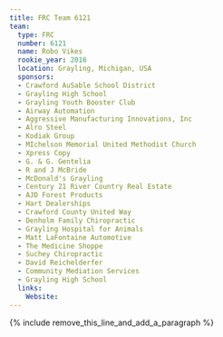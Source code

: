 ```yaml
---
title: FRC Team 6121
team:
  type: FRC
  number: 6121
  name: Robo Vikes
  rookie_year: 2016
  location: Grayling, Michigan, USA
  sponsors:
  - Crawford AuSable School District
  - Grayling High School
  - Grayling Youth Booster Club
  - Airway Automation
  - Aggressive Manufacturing Innovations, Inc
  - Alro Steel
  - Kodiak Group
  - MIchelson Memorial United Methodist Church
  - Xpress Copy
  - G. & G. Gentelia
  - R and J McBride
  - McDonald's Grayling
  - Century 21 River Country Real Estate
  - AJD Forest Products
  - Hart Dealerships
  - Crawford County United Way
  - Denholm Family Chiropractic
  - Grayling Hospital for Animals
  - Matt LaFontaine Automotive
  - The Medicine Shoppe
  - Suchey Chiropractic
  - David Reichelderfer
  - Community Mediation Services
  - Grayling High School
  links:
    Website:
---
```


{% include remove_this_line_and_add_a_paragraph %}